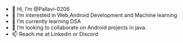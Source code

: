 - 👋 Hi, I’m @Pallavi-0206
- 👀 I’m interested in Web,Android Development and Machine learning
- 🌱 I’m currently learning DSA
- 💞️ I’m looking to collaborate on Android projects in java.
- 📫 Reach me at Linkedin or Discord

<!---
Pallavi-0206/Pallavi-0206 is a ✨ special ✨ repository because its `README.md` (this file) appears on your GitHub profile.
You can click the Preview link to take a look at your changes.
--->
